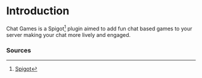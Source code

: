# Introduction
Chat Games is a Spigot[^1] plugin aimed to add fun chat based games to your server making your chat more lively and engaged.


### Sources
[^1]: [Spigot](https://www.spigotmc.org/wiki/about-spigot/)